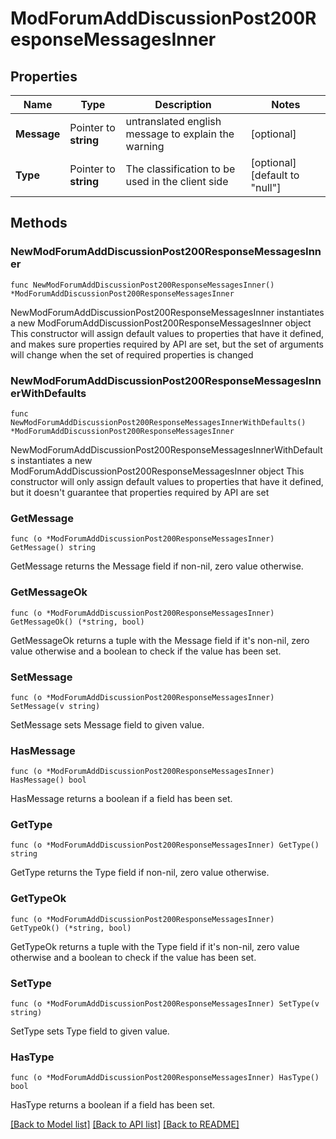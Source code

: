 # ModForumAddDiscussionPost200ResponseMessagesInner

## Properties

Name | Type | Description | Notes
------------ | ------------- | ------------- | -------------
**Message** | Pointer to **string** | untranslated english message to explain the warning | [optional] 
**Type** | Pointer to **string** | The classification to be used in the client side | [optional] [default to "null"]

## Methods

### NewModForumAddDiscussionPost200ResponseMessagesInner

`func NewModForumAddDiscussionPost200ResponseMessagesInner() *ModForumAddDiscussionPost200ResponseMessagesInner`

NewModForumAddDiscussionPost200ResponseMessagesInner instantiates a new ModForumAddDiscussionPost200ResponseMessagesInner object
This constructor will assign default values to properties that have it defined,
and makes sure properties required by API are set, but the set of arguments
will change when the set of required properties is changed

### NewModForumAddDiscussionPost200ResponseMessagesInnerWithDefaults

`func NewModForumAddDiscussionPost200ResponseMessagesInnerWithDefaults() *ModForumAddDiscussionPost200ResponseMessagesInner`

NewModForumAddDiscussionPost200ResponseMessagesInnerWithDefaults instantiates a new ModForumAddDiscussionPost200ResponseMessagesInner object
This constructor will only assign default values to properties that have it defined,
but it doesn't guarantee that properties required by API are set

### GetMessage

`func (o *ModForumAddDiscussionPost200ResponseMessagesInner) GetMessage() string`

GetMessage returns the Message field if non-nil, zero value otherwise.

### GetMessageOk

`func (o *ModForumAddDiscussionPost200ResponseMessagesInner) GetMessageOk() (*string, bool)`

GetMessageOk returns a tuple with the Message field if it's non-nil, zero value otherwise
and a boolean to check if the value has been set.

### SetMessage

`func (o *ModForumAddDiscussionPost200ResponseMessagesInner) SetMessage(v string)`

SetMessage sets Message field to given value.

### HasMessage

`func (o *ModForumAddDiscussionPost200ResponseMessagesInner) HasMessage() bool`

HasMessage returns a boolean if a field has been set.

### GetType

`func (o *ModForumAddDiscussionPost200ResponseMessagesInner) GetType() string`

GetType returns the Type field if non-nil, zero value otherwise.

### GetTypeOk

`func (o *ModForumAddDiscussionPost200ResponseMessagesInner) GetTypeOk() (*string, bool)`

GetTypeOk returns a tuple with the Type field if it's non-nil, zero value otherwise
and a boolean to check if the value has been set.

### SetType

`func (o *ModForumAddDiscussionPost200ResponseMessagesInner) SetType(v string)`

SetType sets Type field to given value.

### HasType

`func (o *ModForumAddDiscussionPost200ResponseMessagesInner) HasType() bool`

HasType returns a boolean if a field has been set.


[[Back to Model list]](../README.md#documentation-for-models) [[Back to API list]](../README.md#documentation-for-api-endpoints) [[Back to README]](../README.md)



